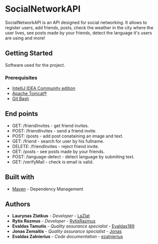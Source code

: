 # SocialNetworkAPI

SocialNetworkAPI is an API designed for social networking. It allows to register users, add friends, posts, check the weather in the city where the user lives, see posts made by your friends, detect the language it's users are using and more!


## Getting Started

Software used for the project.

### Prerequisites

* [IntelliJ IDEA Community edition](https://www.jetbrains.com/idea/download/#section=windows)
* [Apache Tomcat®](https://tomcat.apache.org/download-90.cgi)
* [Git Bash](https://git-scm.com/downloads)

## End points

* GET: /friendInvites - get friend invites.
* POST: /friendInvites - send a friend invite.
* POST: /posts - add post conataining an image and text.
* GET: /friend - search for user by his fullname.
* DELETE: /friendInvites - reject friend invite.
* GET: /posts - see posts made by your friends.
* POST: /language-detect - detect language by submiting text.
* GET: /verifyMail - check is email is valid.


## Built with

* [Maven](https://maven.apache.org/) - Dependency Management

## Authors

* **Laurynas Zlatkus** - *Developer* - [LaZlat](https://github.com/LaZlat)
* **Rytis Razmus** - *Developer* - [RytisRazmus](https://github.com/RytisRazmus)
* **Evaldas Tamutis** - *Quality assurance specialist* - [Evaldas189](https://github.com/Evaldas189)
* **Jonas Zemaitis** - *Quality assurance specialist* - [Jonas](https://github.com/JonasPonas)
* **Evaldas Zalnierius** - *Code documentation* - [ezalnierius](https://github.com/ezalnierius)
